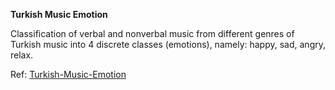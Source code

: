 **Turkish Music Emotion**

Classification of verbal and nonverbal music from different genres of Turkish music into 4 discrete classes (emotions),
namely: happy, sad, angry, relax.

Ref: [Turkish-Music-Emotion](https://archive.ics.uci.edu/dataset/862/turkish+music+emotion)
